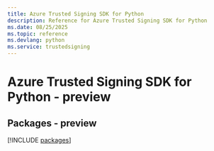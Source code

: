 ```yaml
---
title: Azure Trusted Signing SDK for Python
description: Reference for Azure Trusted Signing SDK for Python
ms.date: 08/25/2025
ms.topic: reference
ms.devlang: python
ms.service: trustedsigning
---
```

# Azure Trusted Signing SDK for Python - preview
## Packages - preview
[!INCLUDE [packages](trusted-signing-index.md)]